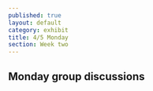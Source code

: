 ```yaml
---
published: true
layout: default
category: exhibit
title: 4/5 Monday
section: Week two
---
```


## Monday group discussions
